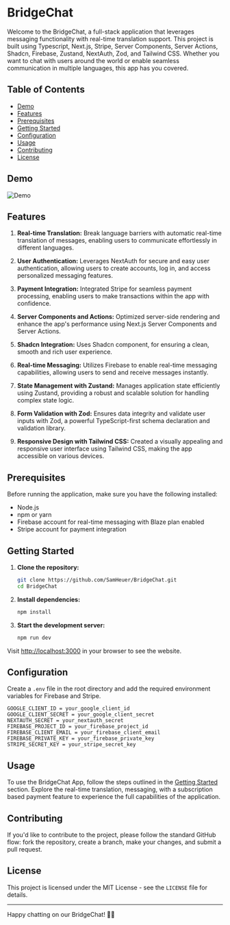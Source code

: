 # BridgeChat

Welcome to the BridgeChat, a full-stack application that leverages messaging functionality with real-time translation support. This project is built using Typescript, Next.js, Stripe, Server Components, Server Actions, Shadcn, Firebase, Zustand, NextAuth, Zod, and Tailwind CSS. Whether you want to chat with users around the world or enable seamless communication in multiple languages, this app has you covered.

## Table of Contents

- [Demo](#demo)
- [Features](#features)
- [Prerequisites](#prerequisites)
- [Getting Started](#getting-started)
- [Configuration](#configuration)
- [Usage](#usage)
- [Contributing](#contributing)
- [License](#license)

## Demo

![Demo](images/landingPage/demo.gif)

## Features

1. **Real-time Translation:** Break language barriers with automatic real-time translation of messages, enabling users to communicate effortlessly in different languages.

2. **User Authentication:** Leverages NextAuth for secure and easy user authentication, allowing users to create accounts, log in, and access personalized messaging features.

3. **Payment Integration:** Integrated Stripe for seamless payment processing, enabling users to make transactions within the app with confidence.

4. **Server Components and Actions:** Optimized server-side rendering and enhance the app's performance using Next.js Server Components and Server Actions.

5. **Shadcn Integration:** Uses Shadcn component, for ensuring a clean, smooth and rich user experience.

6. **Real-time Messaging:** Utilizes Firebase to enable real-time messaging capabilities, allowing users to send and receive messages instantly.

7. **State Management with Zustand:** Manages application state efficiently using Zustand, providing a robust and scalable solution for handling complex state logic.

8. **Form Validation with Zod:** Ensures data integrity and validate user inputs with Zod, a powerful TypeScript-first schema declaration and validation library.

9. **Responsive Design with Tailwind CSS:** Created a visually appealing and responsive user interface using Tailwind CSS, making the app accessible on various devices.


## Prerequisites

Before running the application, make sure you have the following installed:

- Node.js
- npm or yarn
- Firebase account for real-time messaging with Blaze plan enabled
- Stripe account for payment integration

## Getting Started

1. **Clone the repository:**

   ```bash
   git clone https://github.com/SamHeuer/BridgeChat.git
   cd BridgeChat
   ```

2. **Install dependencies:**

   ```bash
   npm install
   ```

3. **Start the development server:**

   ```bash
   npm run dev
   ```

Visit [http://localhost:3000](http://localhost:3000) in your browser to see the website.
   
## Configuration

Create a `.env` file in the root directory and add the required environment variables for Firebase and Stripe.

   ```env
   GOOGLE_CLIENT_ID = your_google_client_id
   GOOGLE_CLIENT_SECRET = your_google_client_secret
   NEXTAUTH_SECRET = your_nextauth_secret
   FIREBASE_PROJECT_ID = your_firebase_project_id
   FIREBASE_CLIENT_EMAIL = your_firebase_client_email
   FIREBASE_PRIVATE_KEY = your_firebase_private_key
   STRIPE_SECRET_KEY = your_stripe_secret_key
   ```


## Usage

To use the BridgeChat App, follow the steps outlined in the [Getting Started](#getting-started) section. Explore the real-time translation, messaging, with a subscription based payment feature to experience the full capabilities of the application.

## Contributing

If you'd like to contribute to the project, please follow the standard GitHub flow: fork the repository, create a branch, make your changes, and submit a pull request.

## License

This project is licensed under the MIT License - see the `LICENSE` file for details.

---

Happy chatting on our BridgeChat! 👋🏻
